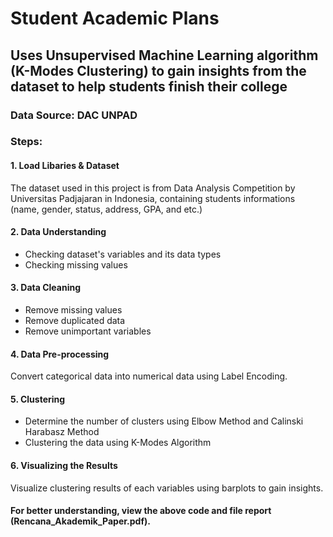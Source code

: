 # Student Academic Plans

## Uses Unsupervised Machine Learning algorithm (K-Modes Clustering) to gain insights from the dataset to help students finish their college
### Data Source: DAC UNPAD
### Steps:
#### 1. Load Libaries & Dataset
The dataset used in this project is from Data Analysis Competition by Universitas Padjajaran in Indonesia, containing students informations (name, gender, status, address, GPA, and etc.)
#### 2. Data Understanding
- Checking dataset's variables and its data types
- Checking missing values
#### 3. Data Cleaning
- Remove missing values
- Remove duplicated data
- Remove unimportant variables
#### 4. Data Pre-processing
Convert categorical data into numerical data using Label Encoding.
#### 5. Clustering
- Determine the number of clusters using Elbow Method and Calinski Harabasz Method
- Clustering the data using K-Modes Algorithm
#### 6. Visualizing the Results
Visualize clustering results of each variables using barplots to gain insights.

#### For better understanding, view the above code and file report (Rencana_Akademik_Paper.pdf).
